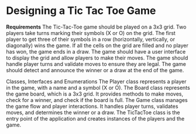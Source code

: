 
# Designing a Tic Tac Toe Game
**Requirements**
The Tic-Tac-Toe game should be played on a 3x3 grid.
Two players take turns marking their symbols (X or O) on the grid.
The first player to get three of their symbols in a row (horizontally, vertically, or diagonally) wins the game.
If all the cells on the grid are filled and no player has won, the game ends in a draw.
The game should have a user interface to display the grid and allow players to make their moves.
The game should handle player turns and validate moves to ensure they are legal.
The game should detect and announce the winner or a draw at the end of the game.

Classes, Interfaces and Enumerations
The Player class represents a player in the game, with a name and a symbol (X or O).
The Board class represents the game board, which is a 3x3 grid. It provides methods to make moves, check for a winner, and check if the board is full.
The Game class manages the game flow and player interactions. It handles player turns, validates moves, and determines the winner or a draw.
The TicTacToe class is the entry point of the application and creates instances of the players and the game.
